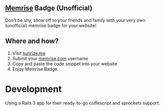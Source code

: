 ## [Memrise](http://www.memrize.com/) Badge (Unofficial)

Don't be shy, show off to your friends and family with your very own (unofficial) memrise badge for your website!

## Where and how?

1. Visit [sunrize.me](http://www.sunrize.me)
2. Submit your [memrise.com](http://www.memrize.com/) username
3. Copy and paste the code snippet into your website
4. Enjoy Memrise Badge.

# Development

Using a Rails 3 app for their ready-to-go coffescript and sprockets support.

